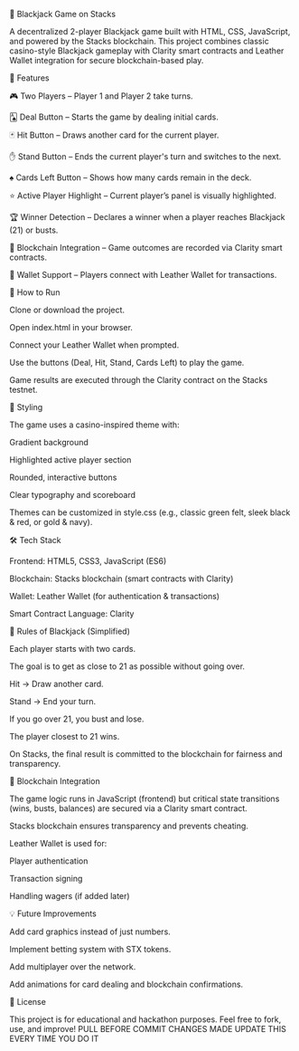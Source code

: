 
🎲 Blackjack Game on Stacks

A decentralized 2-player Blackjack game built with HTML, CSS, JavaScript, and powered by the Stacks blockchain.
This project combines classic casino-style Blackjack gameplay with Clarity smart contracts and Leather Wallet integration for secure blockchain-based play.

📌 Features

🎮 Two Players – Player 1 and Player 2 take turns.

🂡 Deal Button – Starts the game by dealing initial cards.

🃏 Hit Button – Draws another card for the current player.

✋ Stand Button – Ends the current player's turn and switches to the next.

♠️ Cards Left Button – Shows how many cards remain in the deck.

⭐ Active Player Highlight – Current player’s panel is visually highlighted.

🏆 Winner Detection – Declares a winner when a player reaches Blackjack (21) or busts.

🔗 Blockchain Integration – Game outcomes are recorded via Clarity smart contracts.

👛 Wallet Support – Players connect with Leather Wallet for transactions.


🚀 How to Run

Clone or download the project.

Open index.html in your browser.

Connect your Leather Wallet when prompted.

Use the buttons (Deal, Hit, Stand, Cards Left) to play the game.

Game results are executed through the Clarity contract on the Stacks testnet.

🎨 Styling

The game uses a casino-inspired theme with:

Gradient background

Highlighted active player section

Rounded, interactive buttons

Clear typography and scoreboard

Themes can be customized in style.css (e.g., classic green felt, sleek black & red, or gold & navy).

🛠️ Tech Stack

Frontend: HTML5, CSS3, JavaScript (ES6)

Blockchain: Stacks blockchain (smart contracts with Clarity)

Wallet: Leather Wallet (for authentication & transactions)

Smart Contract Language: Clarity

📖 Rules of Blackjack (Simplified)

Each player starts with two cards.

The goal is to get as close to 21 as possible without going over.

Hit → Draw another card.

Stand → End your turn.

If you go over 21, you bust and lose.

The player closest to 21 wins.

On Stacks, the final result is committed to the blockchain for fairness and transparency.

🔗 Blockchain Integration

The game logic runs in JavaScript (frontend) but critical state transitions (wins, busts, balances) are secured via a Clarity smart contract.

Stacks blockchain ensures transparency and prevents cheating.

Leather Wallet is used for:

Player authentication

Transaction signing

Handling wagers (if added later)

💡 Future Improvements

Add card graphics instead of just numbers.

Implement betting system with STX tokens.

Add multiplayer over the network.

Add animations for card dealing and blockchain confirmations.

📜 License

This project is for educational and hackathon purposes.
Feel free to fork, use, and improve!
PULL BEFORE COMMIT
CHANGES MADE
UPDATE THIS EVERY TIME YOU DO IT


